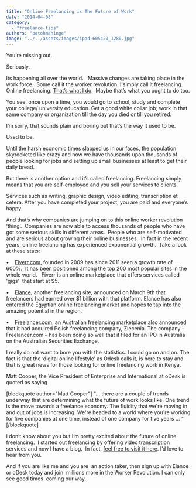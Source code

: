 ```yaml
---
title: "Online Freelancing is The Future of Work"
date: "2014-04-08"
category: 
  - "freelance-tips"
authors: "patohmahinge"
image: "../../assets/images/ipad-605420_1280.jpg"
---
```


You’re missing out.

Seriously.

Its happening all over the world.   Massive changes are taking place in the work force.  Some call it the worker revolution. I simply call it freelancing. Online freelancing. [That’s what I do](https://mahinge.com/wp-content/uploads/2014/04/transcription "transcription").  Maybe that’s what you ought to do too.

You see, once upon a time, you would go to school, study and complete your college/ university education. Get a good white collar job; work in that same company or organization till the day you died or till you retired.

I’m sorry, that sounds plain and boring but that’s the way it used to be.

Used to be.

Until the harsh economic times slapped us in our faces, the population skyrocketed like crazy and now we have thousands upon thousands of people looking for jobs and setting up small businesses at least to get their daily bread.

But there is another option and it’s called freelancing. Freelancing simply means that you are self-employed and you sell your services to clients.

Services such as writing, graphic design, video editing, transcription et cetera. After you have completed your project, you are paid and everyone’s happy.

And that’s why companies are jumping on to this online worker revolution ‘thing’.  Companies are now able to access thousands of people who have got some serious skills in different areas.  People who are self-motivated and are serious about growing their online businesses.  In fact in the recent years, online freelancing has experienced exponential growth.  Take a look at these stats:

•    [Fiverr.com](https://mahinge.com/wp-content/uploads/2014/04/www.fiverr.com "Fiverr"), founded in 2009 has since 2011 seen a growth rate of  600%.  It has been positioned among the top 200 most popular sites in the whole world.   Fiverr is an online marketplace that offers services called 'gigs'  that start at $5.

•    [Elance](https://mahinge.com/wp-content/uploads/2014/04/?rid=2R0Q0 "Elance"), another freelancing site, announced on March 9th that freelancers had earned over $1 billion with that platform. Elance has also entered the Egyptian online freelancing market and hopes to tap into the amazing potential in the region.

•    [Freelancer.com](https://mahinge.com/wp-content/uploads/2014/04/Mahinge1 "freelancer.com"), an Australian freelancing marketplace also announced that it had acquired Polish freelancing company, Zlecenia. The company – Freelancer.com – has been doing so well that it filed for an IPO in Australia on the Australian Securities Exchange.

I really do not want to bore you with the statistics. I could go on and on. The fact is that the ‘digital online lifestyle’ as Odesk calls it, is here to stay and that is great news for those looking for online freelancing work in Kenya.

Matt Cooper, the Vice President of Enterprise and International at oDesk is quoted as saying

\[blockquote author="Matt Cooper"\] "… there are a couple of trends underway that are determining what the future of work looks like. One trend is the move towards a freelance economy. The fluidity that we're moving in and out of jobs is increasing. We're headed to a world where you're working for five companies at one time, instead of one company for five years ... "\[/blockquote\]

I don’t know about you but I’m pretty excited about the future of online freelancing.  I started out freelancing by offering video transcription services and now I have a blog.  In fact, [feel free to visit it here](https://mahinge.com/wp-content/uploads/2014/04/www.workonlinekenya.com "work online Kenya"). I’d love to hear from you.

And if you are like me and you are  an action taker, then sign up with Elance or oDesk today and join  millions more in the Worker Revolution. I can only see good times  coming our way.
